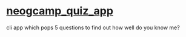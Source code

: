 # [neogcamp_quiz_app](https://replit.com/@PalakDhingra/quizapp?embed=1&output=1)
cli app which pops 5 questions to find out how well do you know me?
